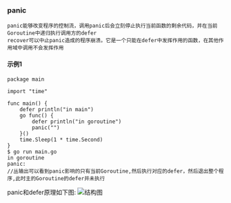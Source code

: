 ### panic
```
panic能够改变程序的控制流，调用panic后会立刻停止执行当前函数的剩余代码，并在当前Goroutine中递归执行调用方的defer
recover可以中止panic造成的程序崩溃。它是一个只能在defer中发挥作用的函数，在其他作用域中调用不会发挥作用
```
#### 示例1
```
package main

import "time"

func main() {
	defer println("in main")
	go func() {
		defer println("in goroutine")
		panic("")
	}()
	time.Sleep(1 * time.Second)
}
$ go run main.go
in goroutine
panic: 
//丛输出可以看到panic影响的只有当前Goroutine,然后执行对应的defer，然后退出整个程序,此时主的Goroutine的defer并未执行
```
panic和defer原理如下图:
![结构图](https://github.com/zhangchao1/learnNotes/blob/master/assets/go/panic_defer.png)